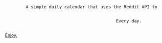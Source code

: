 
  <p align="center"><pre>
        A simple daily calendar that uses the Reddit API to tell you what day it is with anime. 
  </pre>
  <pre>
                                           Every day.
  </pre></p>




 [Enjoy.](https://kristenprescott.github.io/AnimeCalendar/) 





